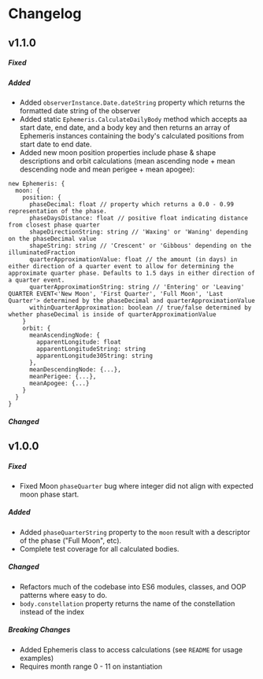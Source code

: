 # Changelog

## **v1.1.0**

##### Fixed

##### Added

- Added `observerInstance.Date.dateString` property which returns the formatted date string of the observer
- Added static `Ephemeris.CalculateDailyBody` method which accepts aa start date, end date, and a body key and then returns an array of Ephemeris instances containing the body's calculated positions from start date to end date.
- Added new moon position properties include phase & shape descriptions and orbit calculations (mean ascending node + mean descending node and mean perigee + mean apogee):

```
new Ephemeris: {
  moon: {
    position: {
      phaseDecimal: float // property which returns a 0.0 - 0.99 representation of the phase.
      phaseDaysDistance: float // positive float indicating distance from closest phase quarter
      shapeDirectionString: string // 'Waxing' or 'Waning' depending on the phaseDecimal value
      shapeString: string // 'Crescent' or 'Gibbous' depending on the illuminatedFraction
      quarterApproximationValue: float // the amount (in days) in either direction of a quarter event to allow for determining the approximate quarter phase. Defaults to 1.5 days in either direction of a quarter event.
      quarterApproximationString: string // 'Entering' or 'Leaving' QUARTER EVENT<'New Moon', 'First Quarter', 'Full Moon', 'Last Quarter'> determined by the phaseDecimal and quarterApproximationValue
      withinQuarterApproximation: boolean // true/false determined by whether phaseDecimal is inside of quarterApproximationValue
    }
    orbit: {
      meanAscendingNode: {
        apparentLongitude: float
        apparentLongitudeString: string
        apparentLongitude30String: string
      },
      meanDescendingNode: {...},
      meanPerigee: {...},
      meanApogee: {...}
    }
  }
}

```


##### Changed

## **v1.0.0**

##### Fixed
- Fixed Moon `phaseQuarter` bug where integer did not align with expected moon phase start.

##### Added

- Added `phaseQuarterString` property to the `moon` result with a descriptor of the phase ("Full Moon", etc).
- Complete test coverage for all calculated bodies.

##### Changed
- Refactors much of the codebase into ES6 modules, classes, and OOP patterns where easy to do.
- `body.constellation` property returns the name of the constellation instead of the index

##### Breaking Changes

- Added Ephemeris class to access calculations (see `README` for usage examples)
- Requires month range 0 - 11 on instantiation
